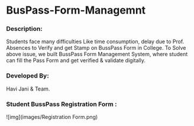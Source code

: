# BusPass-Form-Managemnt

### Description:  
Students face many difficulties Like time consumption, delay due to Prof. Absences to Verify and get Stamp on BussPass Form in College. 
To Solve above issue, we built BussPass Form Management System, where student can fill the Pass Form and get verified & validate digitally.

### Developed By: 
Havi Jani & Team.

### Student BussPass Registration Form :
![img](images/Registration Form.png)
